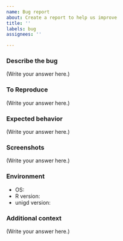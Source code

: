 ```yaml
---
name: Bug report
about: Create a report to help us improve
title: ''
labels: bug
assignees: ''

---
```


### Describe the bug
<!--
    A clear and concise description of what the bug is.]
-->

(Write your answer here.)

### To Reproduce
<!--
    Steps to reproduce the behavior.]
-->

(Write your answer here.)

### Expected behavior
<!--
    A clear and concise description of what you expected to happen.]
-->

(Write your answer here.)

### Screenshots
<!--
    If applicable, add screenshots to help explain your problem.]
-->

(Write your answer here.)

### Environment
 - OS: 
 - R version: 
 - unigd version: 

### Additional context
<!--
    Add any other context about the problem here.]
-->

(Write your answer here.)
